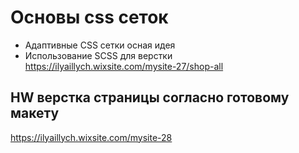 # Основы css сеток
- Адаптивные CSS сетки осная идея
- Использование SCSS для верстки https://ilyaillych.wixsite.com/mysite-27/shop-all

## HW верстка страницы согласно готовому макету
https://ilyaillych.wixsite.com/mysite-28